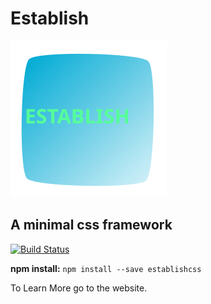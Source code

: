 # Establish

<img src="establish.svg">

## A minimal css framework
[![Build Status](https://travis-ci.org/talonbragg/establish.svg?branch=master)](https://travis-ci.org/talonbragg/establish)

**npm install:** `npm install --save establishcss`

To Learn More go to the website.
